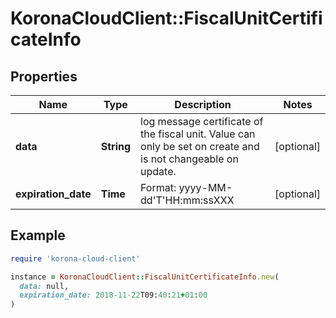 # KoronaCloudClient::FiscalUnitCertificateInfo

## Properties

| Name | Type | Description | Notes |
| ---- | ---- | ----------- | ----- |
| **data** | **String** | log message certificate of the fiscal unit. Value can only be set on create and is not changeable on update. | [optional] |
| **expiration_date** | **Time** | Format: yyyy-MM-dd&#39;T&#39;HH:mm:ssXXX | [optional] |

## Example

```ruby
require 'korona-cloud-client'

instance = KoronaCloudClient::FiscalUnitCertificateInfo.new(
  data: null,
  expiration_date: 2018-11-22T09:40:21+01:00
)
```

